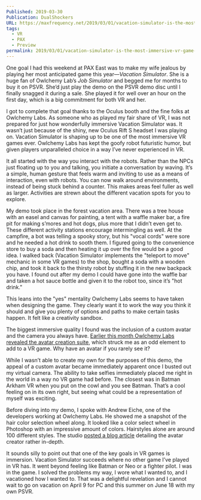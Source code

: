 ```yaml
---
Published: 2019-03-30
Publication: DualShockers
URL: https://maxfrequency.net/2019/03/01/vacation-simulator-is-the-most-immersive-vr-game-ive-ever-played/
tags:
  - VR
  - PAX
  - Preview
permalink: 2019/03/01/vacation-simulator-is-the-most-immersive-vr-game-ive-ever-played/
---
```

One goal I had this weekend at PAX East was to make my wife jealous by playing her most anticipated game this year—_Vacation Simulator_. She is a huge fan of Owlchemy Lab’s _Job Simulator_ and begged me for months to buy it on PSVR. She’d just play the demo on the PSVR demo disc until I finally snagged it during a sale. She played it for well over an hour on the first day, which is a big commitment for both VR and her.

I got to complete that goal thanks to the Oculus booth and the fine folks at Owlchemy Labs. As someone who as played my fair share of VR, I was not prepared for just how wonderfully immersive Vacation Simulator was. It wasn’t just because of the shiny, new Oculus Rift S headset I was playing on. Vacation Simulator is shaping up to be one of the most immersive VR games ever. Owlchemy Labs has kept the goofy robot futuristic humor, but given players unparalleled choice in a way I’ve never experienced in VR.

It all started with the way you interact with the robots. Rather than the NPCs just floating up to you and talking, you initiate a conversation by waving. It’s a simple, human gesture that feels warm and inviting to use as a means of interaction, even with robots. You can now walk around environments, instead of being stuck behind a counter. This makes areas feel fuller as well as larger. Activities are strewn about the different vacation spots for you to explore.

My demo took place in the forest vacation area. There was a tree house with an easel and canvas for painting, a tent with a waffle maker bar, a fire pit for making s’mores and hot dogs, plus more that I didn’t even get to. These different activity stations encourage intermingling as well. At the campfire, a bot was telling a spooky story, but his "vocal cords" were sore and he needed a hot drink to sooth them. I figured going to the convenience store to buy a soda and then heating it up over the fire would be a good idea. I walked back (Vacation Simulator implements the "teleport to move" mechanic in some VR games) to the shop, bought a soda with a wooden chip, and took it back to the thirsty robot by stuffing it in the new backpack you have. I found out after my demo I could have gone into the waffle bar and taken a hot sauce bottle and given it to the robot too, since it’s "hot drink."

This leans into the "yes" mentality Owlchemy Labs seems to have taken when designing the game. They clearly want it to work the way you think it should and give you plenty of options and paths to make certain tasks happen. It felt like a creativity sandbox.

The biggest immersive quality I found was the inclusion of a custom avatar and the camera you always have. [Earlier this month Owlchemy Labs revealed the avatar creation suite](https://www.dualshockers.com/vacation-simulator-pc-oculus-vive-release-date/), which struck me as an odd element to add to a VR game. Why have an avatar if you rarely see it? 

While I wasn’t able to create my own for the purposes of this demo, the appeal of a custom avatar became immediately apparent once I busted out my virtual camera. The ability to take selfies immediately placed me right in the world in a way no VR game had before. The closest was in Batman Arkham VR when you put on the cowl and you see Batman. That’s a cool feeling on in its own right, but seeing what could be a representation of myself was exciting.

Before diving into my demo, I spoke with Andrew Eiche, one of the developers working at Owlchemy Labs. He showed me a snapshot of the hair color selection wheel along. It looked like a color select wheel in Photoshop with an impressive amount of colors. Hairstyles alone are around 100 different styles. The studio [posted a blog article](https://owlchemylabs.com/vacation-simulator-avatar-customizer-system/) detailing the avatar creator rather in-depth. 

It sounds silly to point out that one of the key goals in VR games is immersion. Vacation Simulator succeeds where no other game I’ve played in VR has. It went beyond feeling like Batman or Neo or a fighter pilot. I was in the game. I solved the problems my way, I wore what I wanted to, and I vacationed how I wanted to. That was a delightful revelation and I cannot wait to go on vacation on April 9 for PC and this summer on June 18 with my own PSVR.